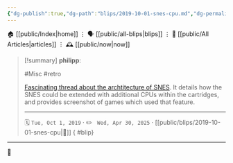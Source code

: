 ```yaml
---
{"dg-publish":true,"dg-path":"blips/2019-10-01-snes-cpu.md","dg-permalink":"2019/10/01/snes-cpu/","permalink":"/2019/10/01/snes-cpu/","title":"philipp @ 2019-10-01"}
---
```



<div class="transclusion internal-embed is-loaded"><div class="markdown-embed">




🏠 [[public/Index\|home]]  ⋮ 🗣️ [[public/all-blips\|blips]] ⋮  📝 [[public/All Articles\|articles]]  ⋮ 🕰️ [[public/now\|now]]


</div></div>


> [!summary] **philipp**:
>
> #Misc #retro
>
> [Fascinating thread about the archtitecture of SNES](https://mobile.twitter.com/foone/status/1177644211790729216). It details how the SNES could be extended with additional CPUs within the cartridges, and provides screenshot of games which used that feature.
> - - -
>
> 🗓️ <code>Tue, Oct 1, 2019</code>  · ✏️ <code> Wed, Apr 30, 2025</code>  · [[public/blips/2019-10-01-snes-cpu\|🔗]]
{ #blip}


- - -

 👾
